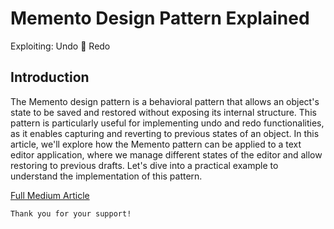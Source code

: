 # Memento Design Pattern Explained

Exploiting: Undo 🔄 Redo

## Introduction

The Memento design pattern is a behavioral pattern that allows an object's state to be saved and restored without exposing its internal structure. This pattern is particularly useful for implementing undo and redo functionalities, as it enables capturing and reverting to previous states of an object. In this article, we'll explore how the Memento pattern can be applied to a text editor application, where we manage different states of the editor and allow restoring to previous drafts. Let's dive into a practical example to understand the implementation of this pattern.

[Full Medium Article](https://medium.com/gitconnected/memento-design-pattern-explained-3a355a9ea374)

```
Thank you for your support!
```
